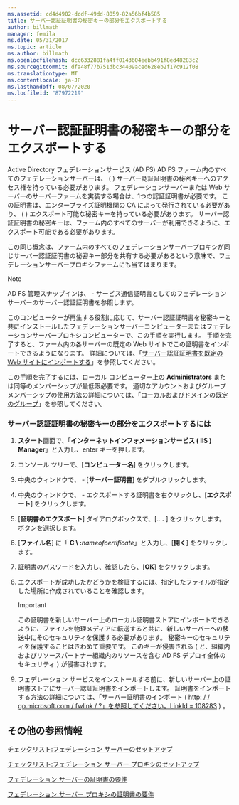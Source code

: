 ```yaml
---
ms.assetid: cd4d4902-dcdf-49dd-8059-82a56bf4b585
title: サーバー認証証明書の秘密キーの部分をエクスポートする
author: billmath
manager: femila
ms.date: 05/31/2017
ms.topic: article
ms.author: billmath
ms.openlocfilehash: dcc6332881fa4ff0143604eebb491f8ed48283c2
ms.sourcegitcommit: dfa48f77b751dbc34409aced628eb2f17c912f08
ms.translationtype: MT
ms.contentlocale: ja-JP
ms.lasthandoff: 08/07/2020
ms.locfileid: "87972219"
---
```

# <a name="export-the-private-key-portion-of-a-server-authentication-certificate"></a>サーバー認証証明書の秘密キーの部分をエクスポートする

Active Directory フェデレーションサービス (AD FS) AD FS ファーム内のすべてのフェデレーションサーバーは、 \( \) サーバー認証証明書の秘密キーへのアクセス権を持っている必要があります。 フェデレーションサーバーまたは Web サーバーのサーバーファームを実装する場合は、1つの認証証明書が必要です。 この証明書は、エンタープライズ証明機関の CA によって発行されている必要があり、 \( \) エクスポート可能な秘密キーを持っている必要があります。 サーバー認証証明書の秘密キーは、ファーム内のすべてのサーバーが利用できるように、エクスポート可能である必要があります。

この同じ概念は、ファーム内のすべてのフェデレーションサーバープロキシが同じサーバー認証証明書の秘密キー部分を共有する必要があるという意味で、フェデレーションサーバープロキシファームにも当てはまります。

> [!NOTE]
> AD FS 管理スナップインは、 \- サービス通信証明書としてのフェデレーションサーバーのサーバー認証証明書を参照します。

このコンピューターが再生する役割に応じて、サーバー認証証明書を秘密キーと共にインストールしたフェデレーションサーバーコンピューターまたはフェデレーションサーバープロキシコンピューターで、この手順を実行します。 手順を完了すると、ファーム内の各サーバーの既定の Web サイトでこの証明書をインポートできるようになります。 詳細については、「[サーバー認証証明書を既定の Web サイトにインポートする](Import-a-Server-Authentication-Certificate-to-the-Default-Web-Site.md)」を参照してください。

この手順を完了するには、ローカル コンピューター上の **Administrators** または同等のメンバーシップが最低限必要です。  適切なアカウントおよびグループメンバーシップの使用方法の詳細については、「[ローカルおよびドメインの既定のグループ](https://go.microsoft.com/fwlink/?LinkId=83477)」を参照してください。

### <a name="to-export-the-private-key-portion-of-a-server-authentication-certificate"></a>サーバー認証証明書の秘密キーの部分をエクスポートするには

1. **スタート**画面で、「**インターネットインフォメーションサービス \( IIS \) Manager**」と入力し、enter キーを押します。

2. コンソール ツリーで、[**コンピューター名**] をクリックします。

3. 中央のウィンドウで、 \- [**サーバー証明書**] をダブルクリックします。

4. 中央のウィンドウで、 \- エクスポートする証明書を右クリックし、[**エクスポート**] をクリックします。

5. [**証明書のエクスポート**] ダイアログボックスで、[.. **.** ] をクリックします。 ボタンを選択します。

6. [**ファイル名**] に「 **C \\ :**<em>nameofcertificate</em>」と入力し、[**開く**] をクリックします。

7. 証明書のパスワードを入力し、確認したら、[**OK**] をクリックします。

8. エクスポートが成功したかどうかを検証するには、指定したファイルが指定した場所に作成されていることを確認します。

   > [!IMPORTANT]
   > この証明書を新しいサーバー上のローカル証明書ストアにインポートできるように、ファイルを物理メディアに転送すると共に、新しいサーバーへの移送中にそのセキュリティを保護する必要があります。 秘密キーのセキュリティを保護することはきわめて重要です。 このキーが侵害される \( と、組織内およびリソースパートナー組織内のリソースを含む AD FS デプロイ全体のセキュリティ \) が侵害されます。

9. フェデレーション サービスをインストールする前に、新しいサーバー上の証明書ストアにサーバー認証証明書をインポートします。 証明書をインポートする方法の詳細については、「サーバー証明書のインポート \( [http: \/ \/ go.microsoft.com \/ fwlink \/ ?」を参照してください。LinkId \= 108283](https://go.microsoft.com/fwlink/?LinkId=108283) \) 。

## <a name="additional-references"></a>その他の参照情報
[チェックリスト:フェデレーション サーバーのセットアップ](Checklist--Setting-Up-a-Federation-Server.md)

[チェックリスト:フェデレーション サーバー プロキシのセットアップ](Checklist--Setting-Up-a-Federation-Server-Proxy.md)

[フェデレーション サーバーの証明書の要件](../design/certificate-requirements-for-federation-servers.md)

[フェデレーション サーバー プロキシの証明書の要件](/previous-versions/windows/it-pro/windows-server-2012-R2-and-2012/dd807054(v=ws.11))

